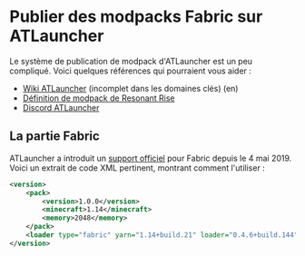 # Publier des modpacks Fabric sur ATLauncher

Le système de publication de modpack d'ATLauncher est un peu compliqué.
Voici quelques références qui pourraient vous aider :

- [Wiki ATLauncher](https://wiki.atlauncher.com/) (incomplet dans les
  domaines clés) (en)
- [Définition de modpack de Resonant Rise](https://github.com/Resonant-Rise/ResonantRise/blob/master/ResonantRise.xml)
- [Discord ATLauncher](https://discordapp.com/invite/qNnamR)

## La partie Fabric

ATLauncher a introduit un [support
officiel](https://github.com/ATLauncher/ATLauncher/issues/338#issuecomment-489320686)
pour Fabric depuis le 4 mai 2019. Voici un extrait de code XML
pertinent, montrant comment l'utiliser :

```xml
<version>
    <pack>
        <version>1.0.0</version>
        <minecraft>1.14</minecraft>
        <memory>2048</memory>
    </pack>
    <loader type="fabric" yarn="1.14+build.21" loader="0.4.6+build.144"/>
</version>
```

